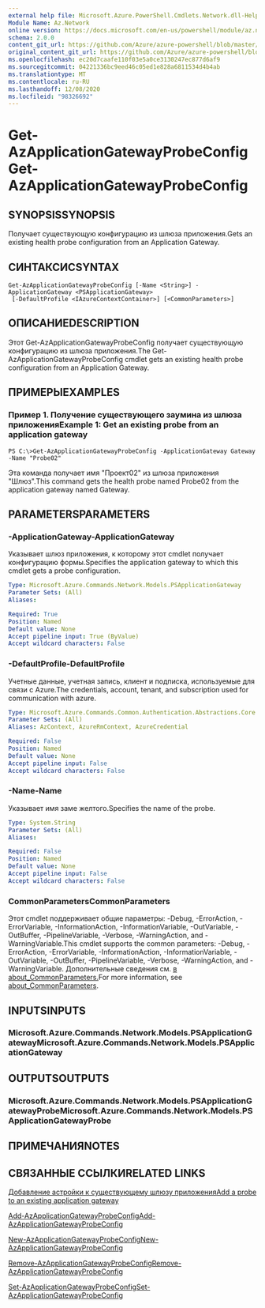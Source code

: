 ```yaml
---
external help file: Microsoft.Azure.PowerShell.Cmdlets.Network.dll-Help.xml
Module Name: Az.Network
online version: https://docs.microsoft.com/en-us/powershell/module/az.network/get-azapplicationgatewayprobeconfig
schema: 2.0.0
content_git_url: https://github.com/Azure/azure-powershell/blob/master/src/Network/Network/help/Get-AzApplicationGatewayProbeConfig.md
original_content_git_url: https://github.com/Azure/azure-powershell/blob/master/src/Network/Network/help/Get-AzApplicationGatewayProbeConfig.md
ms.openlocfilehash: ec20d7caafe110f03e5a0ce3130247ec877d6af9
ms.sourcegitcommit: 04221336bc9eed46c05ed1e828a6811534d4b4ab
ms.translationtype: MT
ms.contentlocale: ru-RU
ms.lasthandoff: 12/08/2020
ms.locfileid: "98326692"
---
```

# <span data-ttu-id="a5eb7-101">Get-AzApplicationGatewayProbeConfig</span><span class="sxs-lookup"><span data-stu-id="a5eb7-101">Get-AzApplicationGatewayProbeConfig</span></span>

## <span data-ttu-id="a5eb7-102">SYNOPSIS</span><span class="sxs-lookup"><span data-stu-id="a5eb7-102">SYNOPSIS</span></span>
<span data-ttu-id="a5eb7-103">Получает существующую конфигурацию из шлюза приложения.</span><span class="sxs-lookup"><span data-stu-id="a5eb7-103">Gets an existing health probe configuration from an Application Gateway.</span></span>

## <span data-ttu-id="a5eb7-104">СИНТАКСИС</span><span class="sxs-lookup"><span data-stu-id="a5eb7-104">SYNTAX</span></span>

```
Get-AzApplicationGatewayProbeConfig [-Name <String>] -ApplicationGateway <PSApplicationGateway>
 [-DefaultProfile <IAzureContextContainer>] [<CommonParameters>]
```

## <span data-ttu-id="a5eb7-105">ОПИСАНИЕ</span><span class="sxs-lookup"><span data-stu-id="a5eb7-105">DESCRIPTION</span></span>
<span data-ttu-id="a5eb7-106">Этот Get-AzApplicationGatewayProbeConfig получает существующую конфигурацию из шлюза приложения.</span><span class="sxs-lookup"><span data-stu-id="a5eb7-106">The Get-AzApplicationGatewayProbeConfig cmdlet gets an existing health probe configuration from an Application Gateway.</span></span>

## <span data-ttu-id="a5eb7-107">ПРИМЕРЫ</span><span class="sxs-lookup"><span data-stu-id="a5eb7-107">EXAMPLES</span></span>

### <span data-ttu-id="a5eb7-108">Пример 1. Получение существующего заумина из шлюза приложения</span><span class="sxs-lookup"><span data-stu-id="a5eb7-108">Example 1: Get an existing probe from an application gateway</span></span>
```
PS C:\>Get-AzApplicationGatewayProbeConfig -ApplicationGateway Gateway -Name "Probe02"
```

<span data-ttu-id="a5eb7-109">Эта команда получает имя "Проект02" из шлюза приложения "Шлюз".</span><span class="sxs-lookup"><span data-stu-id="a5eb7-109">This command gets the health probe named Probe02 from the application gateway named Gateway.</span></span>

## <span data-ttu-id="a5eb7-110">PARAMETERS</span><span class="sxs-lookup"><span data-stu-id="a5eb7-110">PARAMETERS</span></span>

### <span data-ttu-id="a5eb7-111">-ApplicationGateway</span><span class="sxs-lookup"><span data-stu-id="a5eb7-111">-ApplicationGateway</span></span>
<span data-ttu-id="a5eb7-112">Указывает шлюз приложения, к которому этот cmdlet получает конфигурацию формы.</span><span class="sxs-lookup"><span data-stu-id="a5eb7-112">Specifies the application gateway to which this cmdlet gets a probe configuration.</span></span>

```yaml
Type: Microsoft.Azure.Commands.Network.Models.PSApplicationGateway
Parameter Sets: (All)
Aliases:

Required: True
Position: Named
Default value: None
Accept pipeline input: True (ByValue)
Accept wildcard characters: False
```

### <span data-ttu-id="a5eb7-113">-DefaultProfile</span><span class="sxs-lookup"><span data-stu-id="a5eb7-113">-DefaultProfile</span></span>
<span data-ttu-id="a5eb7-114">Учетные данные, учетная запись, клиент и подписка, используемые для связи с Azure.</span><span class="sxs-lookup"><span data-stu-id="a5eb7-114">The credentials, account, tenant, and subscription used for communication with azure.</span></span>

```yaml
Type: Microsoft.Azure.Commands.Common.Authentication.Abstractions.Core.IAzureContextContainer
Parameter Sets: (All)
Aliases: AzContext, AzureRmContext, AzureCredential

Required: False
Position: Named
Default value: None
Accept pipeline input: False
Accept wildcard characters: False
```

### <span data-ttu-id="a5eb7-115">-Name</span><span class="sxs-lookup"><span data-stu-id="a5eb7-115">-Name</span></span>
<span data-ttu-id="a5eb7-116">Указывает имя заме желтого.</span><span class="sxs-lookup"><span data-stu-id="a5eb7-116">Specifies the name of the probe.</span></span>

```yaml
Type: System.String
Parameter Sets: (All)
Aliases:

Required: False
Position: Named
Default value: None
Accept pipeline input: False
Accept wildcard characters: False
```

### <span data-ttu-id="a5eb7-117">CommonParameters</span><span class="sxs-lookup"><span data-stu-id="a5eb7-117">CommonParameters</span></span>
<span data-ttu-id="a5eb7-118">Этот cmdlet поддерживает общие параметры: -Debug, -ErrorAction, -ErrorVariable, -InformationAction, -InformationVariable, -OutVariable, -OutBuffer, -PipelineVariable, -Verbose, -WarningAction, and -WarningVariable.</span><span class="sxs-lookup"><span data-stu-id="a5eb7-118">This cmdlet supports the common parameters: -Debug, -ErrorAction, -ErrorVariable, -InformationAction, -InformationVariable, -OutVariable, -OutBuffer, -PipelineVariable, -Verbose, -WarningAction, and -WarningVariable.</span></span> <span data-ttu-id="a5eb7-119">Дополнительные сведения см. [в about_CommonParameters.](http://go.microsoft.com/fwlink/?LinkID=113216)</span><span class="sxs-lookup"><span data-stu-id="a5eb7-119">For more information, see [about_CommonParameters](http://go.microsoft.com/fwlink/?LinkID=113216).</span></span>

## <span data-ttu-id="a5eb7-120">INPUTS</span><span class="sxs-lookup"><span data-stu-id="a5eb7-120">INPUTS</span></span>

### <span data-ttu-id="a5eb7-121">Microsoft.Azure.Commands.Network.Models.PSApplicationGateway</span><span class="sxs-lookup"><span data-stu-id="a5eb7-121">Microsoft.Azure.Commands.Network.Models.PSApplicationGateway</span></span>

## <span data-ttu-id="a5eb7-122">OUTPUTS</span><span class="sxs-lookup"><span data-stu-id="a5eb7-122">OUTPUTS</span></span>

### <span data-ttu-id="a5eb7-123">Microsoft.Azure.Commands.Network.Models.PSApplicationGatewayProbe</span><span class="sxs-lookup"><span data-stu-id="a5eb7-123">Microsoft.Azure.Commands.Network.Models.PSApplicationGatewayProbe</span></span>

## <span data-ttu-id="a5eb7-124">ПРИМЕЧАНИЯ</span><span class="sxs-lookup"><span data-stu-id="a5eb7-124">NOTES</span></span>

## <span data-ttu-id="a5eb7-125">СВЯЗАННЫЕ ССЫЛКИ</span><span class="sxs-lookup"><span data-stu-id="a5eb7-125">RELATED LINKS</span></span>

[<span data-ttu-id="a5eb7-126">Добавление астройки к существующему шлюзу приложения</span><span class="sxs-lookup"><span data-stu-id="a5eb7-126">Add a probe to an existing application gateway</span></span>](https://azure.microsoft.com/en-us/documentation/articles/application-gateway-create-probe-ps/#add-a-probe-to-an-existing-application-gateway)

[<span data-ttu-id="a5eb7-127">Add-AzApplicationGatewayProbeConfig</span><span class="sxs-lookup"><span data-stu-id="a5eb7-127">Add-AzApplicationGatewayProbeConfig</span></span>](./Add-AzApplicationGatewayProbeConfig.md)

[<span data-ttu-id="a5eb7-128">New-AzApplicationGatewayProbeConfig</span><span class="sxs-lookup"><span data-stu-id="a5eb7-128">New-AzApplicationGatewayProbeConfig</span></span>](./New-AzApplicationGatewayProbeConfig.md)

[<span data-ttu-id="a5eb7-129">Remove-AzApplicationGatewayProbeConfig</span><span class="sxs-lookup"><span data-stu-id="a5eb7-129">Remove-AzApplicationGatewayProbeConfig</span></span>](./Remove-AzApplicationGatewayProbeConfig.md)

[<span data-ttu-id="a5eb7-130">Set-AzApplicationGatewayProbeConfig</span><span class="sxs-lookup"><span data-stu-id="a5eb7-130">Set-AzApplicationGatewayProbeConfig</span></span>](./Set-AzApplicationGatewayProbeConfig.md)

